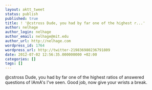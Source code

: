 ```yaml
---
layout: aktt_tweet
status: publish
published: true
title: ! '@cstross Dude, you had by far one of the highest r...'
author: nelhage
author_login: nelhage
author_email: nelhage@mit.edu
author_url: http://nelhage.com
wordpress_id: 1764
wordpress_url: http://twitter-219836980236791809
date: 2012-07-02 12:56:35.000000000 +02:00
categories: []
tags: []
---
```

@cstross Dude, you had by far one of the highest ratios of answered questions of IAmA's I've seen. Good job, now give your wrists a break.
